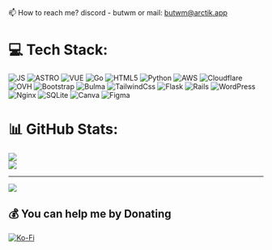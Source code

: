 <br>📫 How to reach me? discord - butwm or mail: [butwm@arctik.app](mailto:butwm@arctik.app])


# 💻 Tech Stack:
![JS](https://shields.io/badge/JavaScript-F7DF1E?logo=JavaScript&logoColor=000&) ![ASTRO](https://img.shields.io/badge/Astro-BC52EE?logo=astro&logoColor=fff) ![VUE](https://img.shields.io/badge/Vue.js-35495E?logo=vuedotjs&logoColor=4FC08D) ![Go](https://img.shields.io/badge/go-%2300ADD8.svg?&logo=go&logoColor=white) ![HTML5](https://img.shields.io/badge/html5-%23E34F26.svg?&logo=html5&logoColor=white) ![Python](https://img.shields.io/badge/python-3670A0?&logo=python&logoColor=ffdd54) ![AWS](https://img.shields.io/badge/AWS-%23FF9900.svg?&logo=amazon-aws&logoColor=white) ![Cloudflare](https://img.shields.io/badge/Cloudflare-F38020?&logo=Cloudflare&logoColor=white) ![OVH](https://img.shields.io/badge/ovh-%23123F6D.svg?&logo=ovh&logoColor=#123F6D) ![Bootstrap](https://img.shields.io/badge/bootstrap-%238511FA.svg?&logo=bootstrap&logoColor=white) ![Bulma](https://img.shields.io/badge/bulma-00D0B1?&logo=bulma&logoColor=white) ![TailwindCss](https://img.shields.io/badge/tailwindcss-0F172A?&logo=tailwindcss) ![Flask](https://img.shields.io/badge/flask-%23000.svg?&logo=flask&logoColor=white) ![Rails](https://img.shields.io/badge/rails-%23CC0000.svg?&logo=ruby-on-rails&logoColor=white) ![WordPress](https://img.shields.io/badge/WordPress-%23117AC9.svg?&logo=WordPress&logoColor=white) ![Nginx](https://img.shields.io/badge/nginx-%23009639.svg?&logo=nginx&logoColor=white) ![SQLite](https://img.shields.io/badge/sqlite-%2307405e.svg?&logo=sqlite&logoColor=white) ![Canva](https://img.shields.io/badge/Canva-%2300C4CC.svg?&logo=Canva&logoColor=white) ![Figma](https://img.shields.io/badge/figma-%23F24E1E.svg?&logo=figma&logoColor=white)
# 📊 GitHub Stats:
![](https://github-readme-streak-stats.herokuapp.com/?user=Butwm&theme=dark&hide_border=true)<br/>
![](https://github-readme-stats.vercel.app/api/top-langs/?username=Butwm&theme=dark&hide_border=true&include_all_commits=true&count_private=true&layout=compact)

---
[![](https://visitcount.itsvg.in/api?id=Butwm&icon=8&color=12)](https://visitcount.itsvg.in)

  ## 💰 You can help me by Donating
  [![Ko-Fi](https://img.shields.io/badge/Ko--fi-F16061?logo=ko-fi&logoColor=white)](https://ko-fi.com/butwm) 

